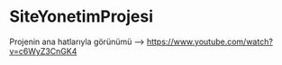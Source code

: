# SiteYonetimProjesi
Projenin ana hatlarıyla görünümü --> https://www.youtube.com/watch?v=c6WyZ3CnGK4
